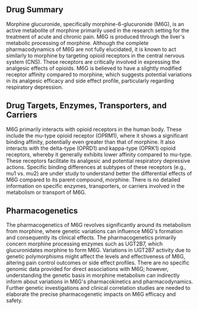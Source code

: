 ## Drug Summary
Morphine glucuronide, specifically morphine-6-glucuronide (M6G), is an active metabolite of morphine primarily used in the research setting for the treatment of acute and chronic pain. M6G is produced through the liver's metabolic processing of morphine. Although the complete pharmacodynamics of M6G are not fully elucidated, it is known to act similarly to morphine by targeting opioid receptors in the central nervous system (CNS). These receptors are critically involved in expressing the analgesic effects of opioids. M6G is believed to have a slightly modified receptor affinity compared to morphine, which suggests potential variations in its analgesic efficacy and side effect profile, particularly regarding respiratory depression. 

## Drug Targets, Enzymes, Transporters, and Carriers
M6G primarily interacts with opioid receptors in the human body. These include the mu-type opioid receptor (OPRM1), where it shows a significant binding affinity, potentially even greater than that of morphine. It also interacts with the delta-type (OPRD1) and kappa-type (OPRK1) opioid receptors, whereby it generally exhibits lower affinity compared to mu-type. These receptors facilitate its analgesic and potential respiratory depressive actions. Specific binding differences at subtypes of these receptors (e.g., mu1 vs. mu2) are under study to understand better the differential effects of M6G compared to its parent compound, morphine. There is no detailed information on specific enzymes, transporters, or carriers involved in the metabolism or transport of M6G.

## Pharmacogenetics
The pharmacogenetics of M6G revolves significantly around its metabolism from morphine, where genetic variations can influence M6G's formation and consequently its clinical effects. The pharmacogenetics primarily concern morphine processing enzymes such as UGT2B7, which glucuronidates morphine to form M6G. Variations in UGT2B7 activity due to genetic polymorphisms might affect the levels and effectiveness of M6G, altering pain control outcomes or side effect profiles. There are no specific genomic data provided for direct associations with M6G; however, understanding the genetic basis in morphine metabolism can indirectly inform about variations in M6G's pharmacokinetics and pharmacodynamics. Further genetic investigations and clinical correlation studies are needed to elaborate the precise pharmacogenetic impacts on M6G efficacy and safety.